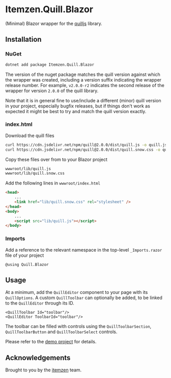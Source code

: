 # Itemzen.Quill.Blazor

(Minimal) Blazor wrapper for the [quilljs](https://quilljs.com/) library.

## Installation

### NuGet

```bash
dotnet add package Itemzen.Quill.Blazor
```

The version of the nuget package matches the quill version against which the wrapper was created,
including a version suffix indicating the wrapper release number. For example, `v2.0.0-r2` indicates the
second release of the wrapper for version `2.0.0` of the quill library.

Note that it is in general fine to use/include a different (minor) quill version in your project,
especially bugfix releases, but if things don't work as expected it might be best to try and match
the quill version exactly.

### index.html

Download the quill files

```bash
curl https://cdn.jsdelivr.net/npm/quill@2.0.0/dist/quill.js -o quill.js
curl https://cdn.jsdelivr.net/npm/quill@2.0.0/dist/quill.snow.css -o quill.snow.css
```

Copy these files over from to your Blazor project

```bash
wwwroot/lib/quill.js
wwwroot/lib/quill.snow.css
```

Add the following lines in `wwwroot/index.html`

```html
<head>
    ...
    <link href="lib/quill.snow.css" rel="stylesheet" />
</head>
<body>
    ...
    <script src="lib/quill.js"></script>
</body>
```

### Imports

Add a reference to the relevant namespace in the top-level `_Imports.razor` file of your project

```razor
@using Quill.Blazor
```

## Usage

At a minimum, add the `QuillEditor` component to your page with its `QuillOptions`.
A custom `QuillToolbar` can optionally be added, to be linked to the `QuillEditor` through its ID.

```razor
<QuillToolbar Id="toolbar"/>
<QuillEditor ToolbarId="toolbar"/>
```

The toolbar can be filled with controls using the `QuillToolbarSection`, `QuillToolbarButton` and
`QuillToolbarSelect` controls.

Please refer to the [demo project](https://github.com/itemzen/quill-blazor/tree/main/Quill.Blazor.Demo) for details.

## Acknowledgements

Brought to you by the [itemzen](https://itemzen.com) team.
